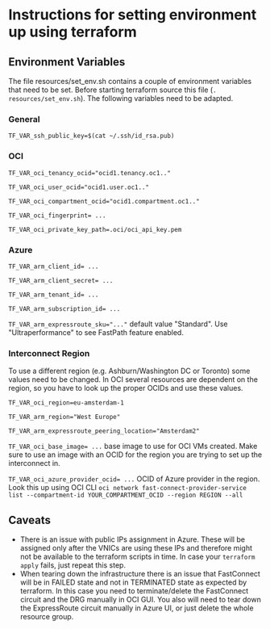 # Instructions for setting environment up using terraform

## Environment Variables

The file resources/set_env.sh contains a couple of environment variables that need to be set. Before starting terraform source this file (`. resources/set_env.sh`). The following variables need to be adapted.

### General

`TF_VAR_ssh_public_key=$(cat ~/.ssh/id_rsa.pub)`

### OCI

`TF_VAR_oci_tenancy_ocid="ocid1.tenancy.oc1.."`

`TF_VAR_oci_user_ocid="ocid1.user.oc1.."`

`TF_VAR_oci_compartment_ocid="ocid1.compartment.oc1.."`

`TF_VAR_oci_fingerprint= ...`

`TF_VAR_oci_private_key_path=.oci/oci_api_key.pem`

### Azure

`TF_VAR_arm_client_id= ...`

`TF_VAR_arm_client_secret= ...`

`TF_VAR_arm_tenant_id= ...`

`TF_VAR_arm_subscription_id= ...`

`TF_VAR_arm_expressroute_sku="..."` default value "Standard". Use "Ultraperformance" to see FastPath feature enabled.

### Interconnect Region

To use a different region (e.g. Ashburn/Washington DC or Toronto) some values need to be changed. In OCI several resources are dependent on the region, so you have to look up the proper OCIDs and use these values. 

`TF_VAR_oci_region=eu-amsterdam-1`

`TF_VAR_arm_region="West Europe"`

`TF_VAR_arm_expressroute_peering_location="Amsterdam2"`

`TF_VAR_oci_base_image= ...` base image to use for OCI VMs created. Make sure to use an image with an OCID for the region you are trying to set up the interconnect in.

`TF_VAR_oci_azure_provider_ocid= ...` OCID of Azure provider in the region. Look this up using OCI CLI `oci network fast-connect-provider-service list --compartment-id YOUR_COMPARTMENT_OCID --region REGION --all`

## Caveats

- There is an issue with public IPs assignment in Azure. These will be assigned only after the VNICs are using these IPs and therefore might not be available to the terraform scripts in time. In case your `terraform apply` fails, just repeat this step.
- When tearing down the infrastructure there is an issue that FastConnect will be in FAILED state and not in TERMINATED state as expected by terraform. In this case you need to terminate/delete the FastConnect circuit and the DRG manually in OCI GUI. You also will need to tear down the ExpressRoute circuit manually in Azure UI, or just delete the whole resource group.

